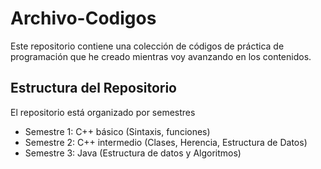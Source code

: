 # Archivo-Codigos

Este repositorio contiene una colección de códigos de práctica de programación que he creado mientras voy avanzando en los contenidos.

## Estructura del Repositorio

El repositorio está organizado por semestres

 - Semestre 1: C++ básico (Sintaxis, funciones)
 - Semestre 2: C++ intermedio (Clases, Herencia, Estructura de Datos)
 - Semestre 3: Java (Estructura de datos y Algoritmos)
